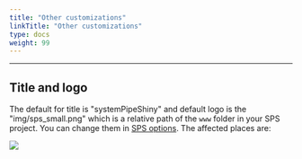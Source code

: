 ```yaml
---
title: "Other customizations"
linkTitle: "Other customizations"
type: docs
weight: 99
---
```

*****

## Title and logo

The default for title is "systemPipeShiny" and default logo is the "img/sps_small.png"
which is a relative path of the `www` folder in your SPS project. You can change 
them in [SPS options](../config/). The affected places are: 

![](../custom_title.png)
